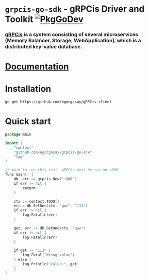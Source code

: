 # `grpcis-go-sdk` - gRPCis Driver and Toolkit [![PkgGoDev](https://pkg.go.dev/badge/github.com/redis/go-redis/v9)](https://pkg.go.dev/github.com/redis/go-redis/v9?tab=doc)

### [gRPCis](https://github.com/egorgasay/grpc-storage) is a system consisting of several microservices (Memory Balancer, Storage, WebApplication), which is a distributed key-value database.

# [Documentation](https://pkg.go.dev/github.com/egorgasay/gRPCis-client)


# Installation  
```bash
go get https://github.com/egorgasay/gRPCis-client
```

# Quick start  
```go
package main

import (
	"context"
	"github.com/egorgasay/grpcis-go-sdk"
	"log"
)

// main to run this test, gRPCis must be run on :800.
func main() {
	db, err := grpcis.New(":800")
	if err != nil {
		return
	}

	ctx := context.TODO()
	err = db.SetOne(ctx, "qwe", "111")
	if err != nil {
		log.Fatalln(err)
	}

	get, err := db.GetOne(ctx, "qwe")
	if err != nil {
		log.Fatalln(err)
	}

	if get != "111" {
		log.Fatal("Wrong value")
	} else {
		log.Println("Value:", get)
	}
}
```
